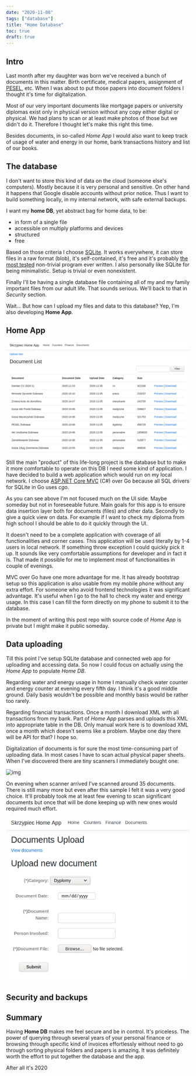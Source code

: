 ```yaml
---
date: "2020-11-08"
tags: ["database"]
title: "Home Database"
toc: true
draft: true
---
```


## Intro

Last month after my daughter was born we've received a bunch
of documents in this matter. Birth certificate, medical papers,
assignment of [PESEL](https://en.wikipedia.org/wiki/PESEL),
etc. When I was about to put those papers into document folders
I thought it's time for digitalization.

Most of our very important documents like mortgage papers or university
diplomas exist only in physical version without any copy either digital or
physical. We had plans to scan or at least make photos of those but we
didn't do it. Therefore I thought let's make this right this time.

Besides documents, in so-called *Home App* I would also want to keep track of
usage of water and energy in our home, bank transactions history and list
of our books.


## The database

I don't want to store this kind of data on the cloud (someone else's
computers). Mostly because it is very personal and sensitive. On other hand it
happens that Google disable accounts without prior notice. Thus I want to build
something locally, in my internal network, with safe external backups.

I want my **home DB**, yet abstract bag for home data, to be:

* in form of a single file
* accessible on multiply platforms and devices
* structured
* free

Based on those criteria I choose [SQLite](https://www.sqlite.org/index.html).
It works everywhere, it can store files in a raw format (blob), it's
self-contained, it's free and it's probably
[the most tested](https://news.ycombinator.com/item?id=18685748)
non-trivial program ever written. I also personally like SQLite for being
minimalistic. Setup is trivial or even nonexistent.

Finally I'll be having a single database file
containing all of my and my family important files from our adult life.
That sounds serious. We'll back to that in *Security* section.

Wait... But how can I upload my files and data to this database? Yep, I'm also
developing **Home App**.


## Home App

![img](documents.png)

Still the main "product" of this life-long project is the database but to make
it more comfortable to operate on this DB I need some kind of application.
I have decided to build a web application which would run on my local network.
I choose
[ASP.NET Core MVC](https://docs.microsoft.com/en-us/aspnet/core/tutorials/first-mvc-app/start-mvc?view=aspnetcore-3.1&tabs=visual-studio)
(C#) over Go because all SQL drivers for SQLite in Go
uses *cgo*.

As you can see above I'm not focused much on the UI side. Maybe someday but not
in foreseeable future. Main goals for this app is to ensure data insertion
layer both for documents (files) and other data. Secondly to give a quick view
on data. For example if I want to check my diploma from high school I should be
able to do it quickly through the UI.

It doesn't need to be a complete application with coverage of all
functionalities and corner cases. This application will be used literally by
1-4 users in local network. If something throw exception I could quickly pick
it up. It sounds like very comfortable assumptions for developer and in fact it
is. That made it possible for me to implement most of functionalities in couple
of evenings.

MVC over Go have one more advantage for me. It has already bootstrap setup so
this application is also usable from my mobile phone without any extra effort.
For someone who avoid frontend technologies it was significant advantage.
It's useful when I go to the hall to check my water and energy usage. In this
case I can fill the form directly on my phone to submit it to the database.

In the moment of writing this post repo with source code of *Home App* is
private but I might make it public someday.


## Data uploading

Till this point I've setup SQLite database and connected web app for uploading
and accessing data. So now I could focus on actually using the *Home App* to
populate *Home DB*.

Regarding water and energy usage in home I manually check water counter and
energy counter at evening every fifth day. I think it's a good middle ground.
Daily basis wouldn't be possible and monthly basis would be rather too rarely.

Regarding financial transactions. Once a month I download XML with all
transactions from my bank. Part of *Home App* parses and uploads this XML into
appropriate table in the DB. Only manual work here is to download XML once a
month which doesn't seems like a problem. Maybe one day there will be API for
that? I hope so.

Digitalization of documents is for sure the most time-consuming part of
uploading data. In most cases I have to scan actual physical paper sheets. When
I've discovered there are tiny scanners I immediately bought one:

![img](scanner.gif)

On evening when scanner arrived I've scanned around 35 documents. There is
still many more but even after this sample I felt it was a very good choice.
It'll probably took me at least few evening to scan significant documents but
once that will be done keeping up with new ones would required much effort.

![img](upload.png)


## Security and backups

## Summary

Having **Home DB** makes me feel secure and be in control. It's priceless.
The power of querying through several years of your personal finance or
browsing through specific kind of invoices effortlessly without need to go
through sorting physical folders and papers is amazing. It was definitely worth
the effort to put together the database and the app.

After all it's 2020

